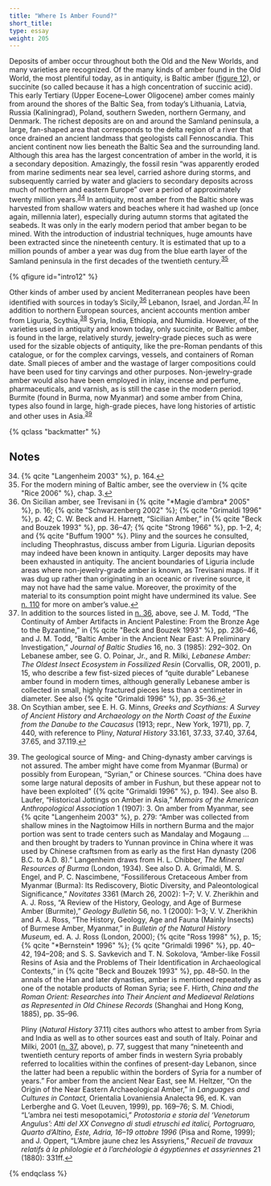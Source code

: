 ```yaml
---
title: "Where Is Amber Found?"
short_title:
type: essay
weight: 205
---
```


Deposits of amber occur throughout both the Old and the New Worlds, and many varieties are recognized. Of the many kinds of amber found in the Old World, the most plentiful today, as in antiquity, is Baltic amber \([figure 12](#intro12)), or succinite (so called because it has a high concentration of succinic acid). This early Tertiary (Upper Eocene–Lower Oligocene) amber comes mainly from around the shores of the Baltic Sea, from today’s Lithuania, Latvia, Russia (Kaliningrad), Poland, southern Sweden, northern Germany, and Denmark. The richest deposits are on and around the Samland peninsula, a large, fan-shaped area that corresponds to the delta region of a river that once drained an ancient landmass that geologists call Fennoscandia. This ancient continent now lies beneath the Baltic Sea and the surrounding land. Although this area has the largest concentration of amber in the world, it is a secondary deposition. Amazingly, the fossil resin “was apparently eroded from marine sediments near sea level, carried ashore during storms, and subsequently carried by water and glaciers to secondary deposits across much of northern and eastern Europe” over a period of approximately twenty million years.<sup class="footnote-ref" id="fnref:34"><a href="#fn:34" rel="footnote">34</a></sup> In antiquity, most amber from the Baltic shore was harvested from shallow waters and beaches where it had washed up (once again, millennia later), especially during autumn storms that agitated the seabeds. It was only in the early modern period that amber began to be mined. With the introduction of industrial techniques, huge amounts have been extracted since the nineteenth century. It is estimated that up to a million pounds of amber a year was dug from the blue earth layer of the Samland peninsula in the first decades of the twentieth century.<sup class="footnote-ref" id="fnref:35"><a href="#fn:35" rel="footnote">35</a></sup>

{% qfigure id="intro12" %}

Other kinds of amber used by ancient Mediterranean peoples have been identified with sources in today’s Sicily,<sup class="footnote-ref" id="fnref:36"><a href="#fn:36" rel="footnote">36</a></sup> Lebanon, Israel, and Jordan.<sup class="footnote-ref" id="fnref:37"><a href="#fn:37" rel="footnote">37</a></sup> In addition to northern European sources, ancient accounts mention amber from Liguria, Scythia,<sup class="footnote-ref" id="fnref:38"><a href="#fn:38" rel="footnote">38</a></sup> Syria, India, Ethiopia, and Numidia. However, of the varieties used in antiquity and known today, only succinite, or Baltic amber, is found in the large, relatively sturdy, jewelry-grade pieces such as were used for the sizable objects of antiquity, like the pre-Roman pendants of this catalogue, or for the complex carvings, vessels, and containers of Roman date. Small pieces of amber and the wastage of larger compositions could have been used for tiny carvings and other purposes. Non-jewelry-grade amber would also have been employed in inlay, incense and perfume, pharmaceuticals, and varnish, as is still the case in the modern period. Burmite (found in Burma, now Myanmar) and some amber from China, types also found in large, high-grade pieces, have long histories of artistic and other uses in Asia.<sup class="footnote-ref" id="fnref:39"><a href="#fn:39" rel="footnote">39</a></sup>

{% qclass "backmatter" %}

## Notes

<ol start="34">
<li id="fn:34">{% qcite "Langenheim 2003" %}, p. 164.<a class="footnote-return" href="#fnref:34">↩</a></li>

<li id="fn:35">For the modern mining of Baltic amber, see the overview in {% qcite "Rice 2006" %}, chap. 3.<a class="footnote-return" href="#fnref:35">↩</a></li>

<li id="fn:36">On Sicilian amber, see Trevisani in {% qcite "*Magie d’ambra* 2005" %}, p. 16; {% qcite "Schwarzenberg 2002" %}; {% qcite "Grimaldi 1996" %}, p. 42; C. W. Beck and H. Harnett, “Sicilian Amber,” in {% qcite "Beck and Bouzek 1993" %}, pp. 36–47; {% qcite "Strong 1966" %}, pp. 1–2, 4; and {% qcite "Buffum 1900" %}. Pliny and the sources he consulted, including Theophrastus, discuss amber from Liguria. Ligurian deposits may indeed have been known in antiquity. Larger deposits may have been exhausted in antiquity. The ancient boundaries of Liguria include areas where non-jewelry-grade amber is known, as Trevisani maps. If it was dug up rather than originating in an oceanic or riverine source, it may not have had the same value. Moreover, the proximity of the material to its consumption point might have undermined its value. See <a href="/intro/11/#fn:110">n. 110</a> for more on amber’s value.<a class="footnote-return" href="#fnref:36">↩</a></li>

<li id="fn:37">In addition to the sources listed in <a href="#fn:36">n. 36</a>, above, see J. M. Todd, “The Continuity of Amber Artifacts in Ancient Palestine: From the Bronze Age to the Byzantine,” in {% qcite "Beck and Bouzek 1993" %}, pp. 236–46, and J. M. Todd, “Baltic Amber in the Ancient Near East: A Preliminary Investigation,” <i>Journal of Baltic Studies</i> 16, no. 3 (1985): 292–302. On Lebanese amber, see G. O. Poinar, Jr., and R. Milki, <i>Lebanese Amber: The Oldest Insect Ecosystem in Fossilized Resin</i> (Corvallis, OR, 2001), p. 15, who describe a few fist-sized pieces of “quite durable” Lebanese amber found in modern times, although generally Lebanese amber is collected in small, highly fractured pieces less than a centimeter in diameter. See also {% qcite "Grimaldi 1996" %}, pp. 35–36.<a class="footnote-return" href="#fnref:37">↩</a></li>

<li id="fn:38">On Scythian amber, see E. H. G. Minns, <i>Greeks and Scythians: A Survey of Ancient History and Archaeology on the North Coast of the Euxine from the Danube to the Caucasus</i> (1913; repr., New York, 1971), pp. 7, 440, with reference to Pliny, <i>Natural History</i> 33.161, 37.33, 37.40, 37.64, 37.65, and 37.119.<a class="footnote-return" href="#fnref:38">↩</a></li>

<li id="fn:39"><p>The geological source of Ming- and Ching-dynasty amber carvings is not assured. The amber might have come from Myanmar (Burma) or possibly from European, “Syrian,” or Chinese sources. “China does have some large natural deposits of amber in Fushun, but these appear not to have been exploited” ({% qcite "Grimaldi 1996" %}, p. 194). See also B. Laufer, “Historical Jottings on Amber in Asia,” <i>Memoirs of the American Anthropological Association</i> 1 (1907): 3. On amber from Myanmar, see {% qcite "Langenheim 2003" %}, p. 279: “Amber was collected from shallow mines in the Nagtoimow Hills in northern Burma and the major portion was sent to trade centers such as Mandalay and Mogaung … and then brought by traders to Yunnan province in China where it was used by Chinese craftsmen from as early as the first Han dynasty (206 B.C. to A.D. 8).” Langenheim draws from H. L. Chibber, <i>The Mineral Resources of Burma</i> (London, 1934). See also D. A. Grimaldi, M. S. Engel, and P. C. Nascimbene, “Fossiliferous Cretaceous Amber from Myanmar (Burma): Its Rediscovery, Biotic Diversity, and Paleontological Significance,” <i>Novitates</i> 3361 (March 26, 2002): 1–7; V. V. Zherikhin and A. J. Ross, “A Review of the History, Geology, and Age of Burmese Amber (Burmite),” <i>Geology Bulletin</i> 56, no. 1 (2000): 1–3; V. V. Zherikhin and A. J. Ross, “The History, Geology, Age and Fauna (Mainly Insects) of Burmese Amber, Myanmar,” in <i>Bulletin of the Natural History Museum,</i> ed. A. J. Ross (London, 2000); {% qcite "Ross 1998" %}, p. 15; {% qcite "*Bernstein* 1996" %}; {% qcite "Grimaldi 1996" %}, pp. 40–42, 194–208; and S. S. Savkevich and T. N. Sokolova, “Amber-like Fossil Resins of Asia and the Problems of Their Identification in Archaeological Contexts,” in {% qcite "Beck and Bouzek 1993" %}, pp. 48–50. In the annals of the Han and later dynasties, amber is mentioned repeatedly as one of the notable products of Roman Syria; see F. Hirth, <i>China and the Roman Orient: Researches into Their Ancient and Mediaeval Relations as Represented in Old Chinese Records</i> (Shanghai and Hong Kong, 1885), pp. 35–96.</p>

<p>Pliny (<i>Natural History</i> 37.11) cites authors who attest to amber from Syria and India as well as to other sources east and south of Italy. Poinar and Milki, 2001 (<a href="#fn:37">n. 37</a>, above), p. 77, suggest that many “nineteenth and twentieth century reports of amber finds in western Syria probably referred to localities within the confines of present-day Lebanon, since the latter had been a republic within the borders of Syria for a number of years.” For amber from the ancient Near East, see M. Heltzer, “On the Origin of the Near Eastern Archaeological Amber,” in <i>Languages and Cultures in Contact,</i> Orientalia Lovaniensia Analecta 96, ed. K. van Lerberghe and G. Voet (Leuven, 1999), pp. 169–76; S. M. Chiodi, “L’ambra nei testi mesopotamici,” <i>Protostoria e storia del ‘Venetorum Angulus’: Atti del XX Convegno di studi etruschi ed italici, Portogruaro, Quarto d’Altino, Este, Adria, 16–19 ottobre 1996</i> (Pisa and Rome, 1999); and J. Oppert, “L’Ambre jaune chez les Assyriens,” <i>Recueil de travaux relatifs à la philologie et à l’archéologie à égyptiennes et assyriennes</i> 21 (1880): 331ff.<a class="footnote-return" href="#fnref:39">↩</a></p></li>
</ol>

{% endqclass %}
